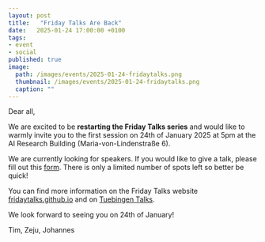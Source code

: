 ```yaml
---
layout: post
title:   "Friday Talks Are Back"
date:   2025-01-24 17:00:00 +0100
tags: 
- event
- social 
published: true
image:
  path: /images/events/2025-01-24-fridaytalks.png
  thumbnail: /images/events/2025-01-24-fridaytalks.png
  caption: ""
---
```



Dear all,

We are excited to be **restarting the Friday Talks series** and would like to warmly invite you to the first session on 24th of January 2025 at 5pm at the AI Research Building (Maria-von-Lindenstraße 6). 

We are currently looking for speakers. If you would like to give a talk, please fill out this [form](https://tinyurl.com/mrx22r8p). There is only a limited number of spots left so better be quick! 

You can find more information on the Friday Talks website [fridaytalks.github.io](https://fridaytalks.github.io) and on [Tuebingen Talks](https://talks.tuebingen.ai).

We look forward to seeing you on 24th of January!

Tim, Zeju, Johannes
